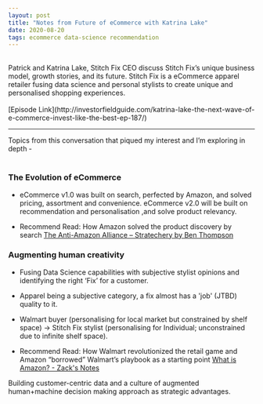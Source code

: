 ```yaml
---
layout: post
title: "Notes from Future of eCommerce with Katrina Lake"
date: 2020-08-20
tags: ecommerce data-science recommendation
---
```

<br/>
Patrick and Katrina Lake, Stitch Fix CEO discuss Stitch Fix’s unique business model, growth stories, and its future.
Stitch Fix is a eCommerce apparel retailer fusing data science and personal stylists to create unique and personalised shopping experiences.
<br/>
<br/>
[Episode Link](http://investorfieldguide.com/katrina-lake-the-next-wave-of-e-commerce-invest-like-the-best-ep-187/)

---

Topics from this conversation that piqued my interest and I’m exploring in depth -
<br/>
<br/>

### The Evolution of eCommerce ###

- eCommerce v1.0 was built on search, perfected by Amazon, and solved pricing, assortment and convenience. eCommerce v2.0 will be built on recommendation and personalisation ,and solve product relevancy.

- Recommend Read: How Amazon solved the product discovery by search [The Anti-Amazon Alliance – Stratechery by Ben Thompson](https://stratechery.com/2020/the-anti-amazon-alliance/) 

### Augmenting human creativity ###

- Fusing Data Science capabilities with subjective stylist opinions and identifying the right ‘Fix’ for a customer.

- Apparel being a subjective category, a fix almost has a 'job' (JTBD) quality to it.

- Walmart buyer (personalising for local market but constrained by shelf space) -> Stitch Fix stylist (personalising for Individual; unconstrained due to infinite shelf space).

- Recommend Read: How Walmart revolutionized the retail game and Amazon “borrowed” Walmart’s playbook as a starting point [What is Amazon? - Zack's Notes](https://zackkanter.com/2019/03/13/what-is-amazon/)

Building customer-centric data and a culture of augmented human+machine decision making approach as strategic advantages.
<br/>
<br/>